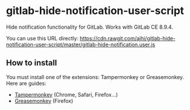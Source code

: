 # gitlab-hide-notification-user-script
Hide notification functionality for GitLab. Works with GitLab CE 8.9.4.

You can use this URL directly: https://cdn.rawgit.com/ajhi/gitlab-hide-notification-user-script/master/gitlab-hide-notification.user.js

## How to install

You must install one of the extensions: Tampermonkey or Greasemonkey. Here are guides:
* [Tampermonkey](http://tampermonkey.net/faq.php?ext=dhdg#Q102) (Chrome, Safari, Firefox...) 
* [Greasemonkey](https://wiki.greasespot.net/Greasemonkey_Manual:Installing_Scripts) (Firefox)
